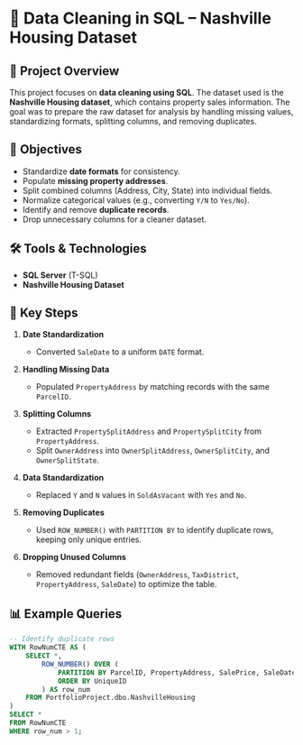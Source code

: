 # 🧹 Data Cleaning in SQL – Nashville Housing Dataset

## 📌 Project Overview

This project focuses on **data cleaning using SQL**. The dataset used is the **Nashville Housing dataset**, which contains property sales information. The goal was to prepare the raw dataset for analysis by handling missing values, standardizing formats, splitting columns, and removing duplicates.

## 🎯 Objectives

* Standardize **date formats** for consistency.
* Populate **missing property addresses**.
* Split combined columns (Address, City, State) into individual fields.
* Normalize categorical values (e.g., converting `Y/N` to `Yes/No`).
* Identify and remove **duplicate records**.
* Drop unnecessary columns for a cleaner dataset.

## 🛠️ Tools & Technologies

* **SQL Server** (T-SQL)
* **Nashville Housing Dataset**

## 🔑 Key Steps

1. **Date Standardization**

   * Converted `SaleDate` to a uniform `DATE` format.

2. **Handling Missing Data**

   * Populated `PropertyAddress` by matching records with the same `ParcelID`.

3. **Splitting Columns**

   * Extracted `PropertySplitAddress` and `PropertySplitCity` from `PropertyAddress`.
   * Split `OwnerAddress` into `OwnerSplitAddress`, `OwnerSplitCity`, and `OwnerSplitState`.

4. **Data Standardization**

   * Replaced `Y` and `N` values in `SoldAsVacant` with `Yes` and `No`.

5. **Removing Duplicates**

   * Used `ROW_NUMBER()` with `PARTITION BY` to identify duplicate rows, keeping only unique entries.

6. **Dropping Unused Columns**

   * Removed redundant fields (`OwnerAddress`, `TaxDistrict`, `PropertyAddress`, `SaleDate`) to optimize the table.

## 📊 Example Queries

```sql
-- Identify duplicate rows
WITH RowNumCTE AS (
    SELECT *,
        ROW_NUMBER() OVER (
            PARTITION BY ParcelID, PropertyAddress, SalePrice, SaleDate, LegalReference
            ORDER BY UniqueID
        ) AS row_num
    FROM PortfolioProject.dbo.NashvilleHousing
)
SELECT *
FROM RowNumCTE
WHERE row_num > 1;
```
